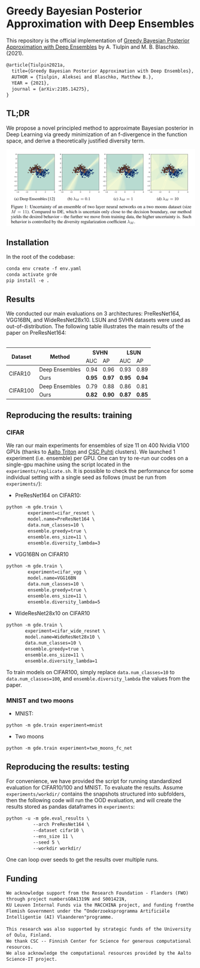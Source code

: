 # Greedy Bayesian Posterior Approximation with Deep Ensembles

This repository is the official implementation of [Greedy Bayesian Posterior Approximation with Deep Ensembles](https://arxiv.org/abs/2105.14275) by A.
Tiulpin and M. B. Blaschko. (2021).
```
@article{Tiulpin2021a,
  title={Greedy Bayesian Posterior Approximation with Deep Ensembles},
  AUTHOR = {Tiulpin, Aleksei and Blaschko, Matthew B.},
  YEAR = {2021},
  journal = {arXiv:2105.14275},
}
```
## TL;DR
We propose a novel principled method to approximate Bayesian posterior in Deep Learning via greedy minimization of an f-divergence in the function space, and derive a theoretically justified diversity term.

<center>
<img src="assets/main_figure.png" width="800"/> 
</center>


## Installation

In the root of the codebase:

```
conda env create -f env.yaml
conda activate grde
pip install -e .
```

## Results
We conducted our main evaluations on 3 architectures: PreResNet164, VGG16BN, and WideResNet28x10. 
LSUN and SVHN datasets were used as out-of-distribution. The following table illustrates the main results of the paper on PreResNet164:
</br>
</br>

<table class="tg">
<thead>
  <tr>
    <th rowspan="2">Dataset</th>
    <th rowspan="2">Method</th>
    <th class="tg-7btt" colspan="2">SVHN</th>
    <th class="tg-7btt" colspan="2">LSUN</th>
  </tr>
  <tr>
    <td >AUC</td>
    <td >AP</td>
    <td >AUC</td>
    <td >AP</td>
  </tr>
</thead>
<tbody>
  <tr>
    <td  rowspan="2">CIFAR10</td>
    <td >Deep Ensembles</td>
    <td >0.94</td>
    <td >0.96</td>
    <td >0.93</td>
    <td >0.89</td>
  </tr>
  <tr>
    <td >Ours</td>
    <td><b>0.95</b></td>
    <td><b>0.97</b></td>
    <td><b>0.95</b></td>
    <td><b>0.94</b></td>
  </tr>
  <tr>
    <td  rowspan="2">CIFAR100</td>
    <td >Deep Ensembles</td>
    <td >0.79</td>
    <td >0.88</td>
    <td >0.86</td>
    <td >0.81</td>
  </tr>
  <tr>
    <td>Ours</td>
    <td><b>0.82</b></td>
    <td><b>0.90</b></td>
    <td><b>0.87</b></td>
    <td><b>0.85</b></td>
  </tr>
</tbody>
</table>


## Reproducing the results: training

### CIFAR
We ran our main experiments for ensembles of size 11 on 400 Nvidia V100 GPUs 
(thanks to [Aalto Triton](https://scicomp.aalto.fi/triton/) and [CSC Puhti](https://docs.csc.fi/computing/overview/) clusters). We launched 1 experiment (i.e.
ensemble) per GPU. One can try to re-run our codes on a single-gpu machine using the script located in the `experiments/replicate.sh`. 
It is possible to check the performance for some individual setting with a single seed as follows (must be run from `experiments/`):

* PreResNet164 on CIFAR10:
```
python -m gde.train \
        experiment=cifar_resnet \
        model.name=PreResNet164 \
        data.num_classes=10 \
        ensemble.greedy=true \
        ensemble.ens_size=11 \
        ensemble.diversity_lambda=3 
```

* VGG16BN on CIFAR10
```
python -m gde.train \
        experiment=cifar_vgg \
        model.name=VGG16BN 
        data.num_classes=10 \
        ensemble.greedy=true \
        ensemble.ens_size=11 \
        ensemble.diversity_lambda=5 
```

* WideResNet28x10 on CIFAR10
```
python -m gde.train \
       experiment=cifar_wide_resnet \
       model.name=WideResNet28x10 \
       data.num_classes=10 \
       ensemble.greedy=true \
       ensemble.ens_size=11 \
       ensemble.diversity_lambda=1 
```

To train models on CIFAR100, simply replace `data.num_classes=10` to `data.num_classes=100`,
and `ensemble.diversity_lambda` the values from the paper.

### MNIST and two moons
* MNIST:
```
python -m gde.train experiment=mnist
```
* Two moons
```
python -m gde.train experiment=two_moons_fc_net
```

## Reproducing the results: testing
For convenience, we have provided the script for running standardized evaluation for CIFAR10/100 and MNIST.
To evaluate the results. Assume `experiments/workdir/` contains the snapshots structured into subfolders, then
the following code will run the OOD evaluation, and will create the results stored as pandas dataframes in `experiments`:

```
python -u -m gde.eval_results \
          --arch PreResNet164 \
          --dataset cifar10 \
          --ens_size 11 \
          --seed 5 \
          --workdir workdir/
```

One can loop over seeds to get the results over multiple runs.

## Funding
```
We acknowledge support from the Research Foundation - Flanders (FWO) through project numbersG0A1319N and S001421N, 
KU Leuven Internal Funds via the MACCHINA project, and funding fromthe Flemish Government under the “Onderzoeksprogramma Artificiële Intelligentie (AI) Vlaanderen"programme.

This research was also supported by strategic funds of the University of Oulu, Finland. 
We thank CSC -- Finnish Center for Science for generous computational resources. 
We also acknowledge the computational resources provided by the Aalto Science-IT project.
```